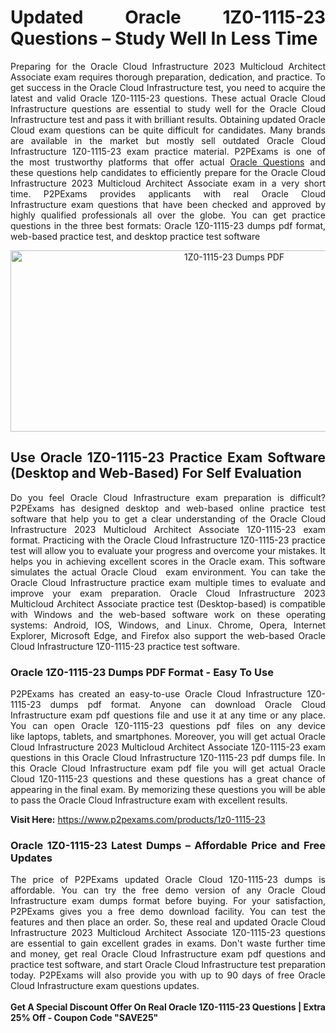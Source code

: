 <h1 style="text-align: justify;"><strong>Updated Oracle 1Z0-1115-23 Questions &ndash; Study Well In Less Time</strong></h1>

<p style="text-align: justify;">Preparing for the Oracle Cloud Infrastructure 2023 Multicloud Architect Associate&nbsp;exam requires thorough preparation, dedication, and practice. To get success in the Oracle Cloud Infrastructure&nbsp;test, you need to acquire the latest and valid&nbsp;Oracle 1Z0-1115-23 questions. These actual Oracle Cloud Infrastructure&nbsp;questions are essential&nbsp;to study well&nbsp;for the Oracle Cloud Infrastructure&nbsp;test and pass it with brilliant results. Obtaining&nbsp;updated Oracle Cloud exam questions can be quite difficult for&nbsp;candidates. Many brands are available in the market but mostly sell outdated Oracle Cloud Infrastructure 1Z0-1115-23 exam practice material. P2PExams&nbsp;is one of the&nbsp;most trustworthy platforms that offer&nbsp;actual&nbsp;<a href="https://www.p2pexams.com/oracle">Oracle Questions</a>&nbsp;and these&nbsp;questions help&nbsp;candidates to&nbsp;efficiently prepare for the Oracle Cloud Infrastructure 2023 Multicloud Architect Associate&nbsp;exam in a very short time. P2PExams&nbsp;provides applicants with real&nbsp;Oracle Cloud Infrastructure&nbsp;exam questions that&nbsp;have been checked and approved by highly qualified professionals all over the globe. You can get practice questions in the three best formats: Oracle 1Z0-1115-23 dumps pdf format, web-based practice test, and desktop practice test software</p>

<p style="text-align: center;"><a href="https://www.p2pexams.com/products/1z0-1115-23"><img alt="1Z0-1115-23 Dumps PDF" src="https://i.ibb.co/94hqh3B/ec216b152313931-631b8eaf13085.jpg" style="width: 700px; height: 290px;" /></a></p>

<h2 style="text-align: justify;"><strong>Use Oracle 1Z0-1115-23 Practice Exam Software (Desktop and Web-Based) For Self Evaluation</strong></h2>

<p style="text-align: justify;">Do you feel Oracle Cloud Infrastructure exam preparation is difficult? P2PExams has designed desktop and web-based online practice test software that help you to get a clear understanding of the Oracle Cloud Infrastructure 2023 Multicloud Architect Associate 1Z0-1115-23 exam format. Practicing with the Oracle Cloud Infrastructure 1Z0-1115-23 practice test will allow you to evaluate your progress and overcome your mistakes. It helps you in achieving excellent scores in the&nbsp;Oracle exam.&nbsp;This software simulates the actual Oracle Cloud &nbsp;exam environment. You can take the Oracle Cloud Infrastructure practice exam multiple times to evaluate and improve your exam preparation. Oracle Cloud Infrastructure 2023 Multicloud Architect Associate practice test (Desktop-based)&nbsp;is compatible with Windows and the web-based software work on these operating systems: Android, IOS, Windows, and Linux. Chrome, Opera, Internet Explorer, Microsoft Edge, and Firefox also support the web-based Oracle Cloud Infrastructure 1Z0-1115-23 practice test software.</p>

<h3 style="text-align: justify;"><strong>Oracle 1Z0-1115-23 Dumps PDF Format - Easy To Use</strong></h3>

<p style="text-align: justify;">P2PExams has created an easy-to-use Oracle Cloud Infrastructure 1Z0-1115-23 dumps pdf format. Anyone can download Oracle Cloud Infrastructure exam pdf questions file and use it at any time or any place. You can open&nbsp;Oracle 1Z0-1115-23 questions pdf files on any device like&nbsp;laptops, tablets, and smartphones. Moreover, you will get actual Oracle Cloud Infrastructure 2023 Multicloud Architect Associate 1Z0-1115-23 exam questions in this Oracle Cloud Infrastructure 1Z0-1115-23 pdf dumps file. In this Oracle Cloud Infrastructure exam pdf file you will get actual Oracle Cloud 1Z0-1115-23 questions and these questions has a great chance of appearing in the final exam. By memorizing these questions you will be able to pass the Oracle Cloud Infrastructure exam with excellent results.</p>

<p style="text-align: justify;"><strong>Visit Here:</strong>&nbsp;<a href="https://www.p2pexams.com/products/1z0-1115-23">https://www.p2pexams.com/products/1z0-1115-23</a></p>

<h3 style="text-align: justify;"><strong>Oracle 1Z0-1115-23 Latest Dumps &ndash; Affordable Price and Free Updates</strong></h3>

<p style="text-align: justify;">The price of P2PExams updated Oracle Cloud 1Z0-1115-23 dumps is affordable. You can try the free demo version of any Oracle Cloud Infrastructure exam dumps format before buying. For your satisfaction, P2PExams gives you a free demo download facility. You can test the features and then place an order. So, these real and updated Oracle Cloud Infrastructure 2023 Multicloud Architect Associate 1Z0-1115-23 questions are essential to gain excellent grades in exams. Don&#39;t waste further time and money, get real Oracle Cloud Infrastructure exam pdf questions and practice test software, and start Oracle Cloud Infrastructure test preparation today. P2PExams will also provide you with up to 90 days of free Oracle Cloud Infrastructure exam questions updates.<br />
<br />
<strong>Get A Special Discount Offer On Real Oracle 1Z0-1115-23 Questions | Extra 25% Off - Coupon Code &quot;SAVE25&quot;</strong></p>
